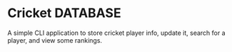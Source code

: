 # Cricket DATABASE

A simple CLI application to store cricket player info, update it, search for a player, and view some rankings.
